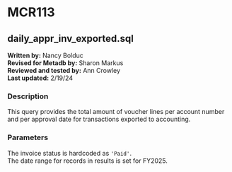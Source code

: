 # MCR113  
## daily_appr_inv_exported.sql  

**Written by:** Nancy Bolduc  
**Revised for Metadb by:** Sharon Markus  
**Reviewed and tested by:** Ann Crowley  
**Last updated:** 2/19/24  

### Description  
This query provides the total amount of voucher lines per account number and per approval date 
for transactions exported to accounting.  

### Parameters  
The invoice status is hardcoded as `'Paid'`. <br>
The date range for records in results is set for FY2025.
